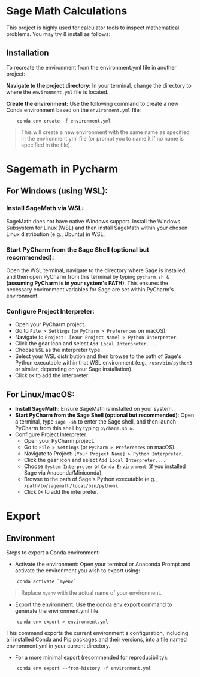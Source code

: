 # Sage Math Calculations
This project is highly used for calculator tools to inspect mathematical problems. You may try & install as follows:

## Installation
To recreate the environment from the environment.yml file in another project:

**Navigate to the project directory:**
In your terminal, change the directory to where the `environment.yml` file is located.

**Create the environment:**
Use the following command to create a new Conda environment based on the `environment.yml` file:
```shell
    conda env create -f environment.yml
```
> This will create a new environment with the same name as specified in the environment.yml file (or prompt you to name it if no name is specified in the file).

# Sagemath in Pycharm
## For Windows (using WSL):
### Install SageMath via WSL:
SageMath does not have native Windows support. Install the Windows Subsystem for Linux (WSL) and then install SageMath within your chosen Linux distribution (e.g., Ubuntu) in WSL.

### Start PyCharm from the Sage Shell (optional but recommended):
Open the WSL terminal, navigate to the directory where Sage is installed, and then open PyCharm from this terminal by typing `pycharm.sh &` **(assuming PyCharm is in your system's PATH)**. This ensures the necessary environment variables for Sage are set within PyCharm's environment.
### Configure Project Interpreter:
- Open your PyCharm project.
- Go to `File > Settings` (or `PyCharm > Preferences` on macOS).
- Navigate to `Project: [Your Project Name] > Python Interpreter`.
- Click the gear icon and select `Add Local Interpreter....`
- Choose `WSL` as the interpreter type.
- Select your WSL distribution and then browse to the path of Sage's Python executable within that WSL environment (e.g., `/usr/bin/python3` or similar, depending on your Sage installation).
- Click `OK` to add the interpreter.

## For Linux/macOS:
- **Install SageMath**: Ensure SageMath is installed on your system.
- **Start PyCharm from the Sage Shell (optional but recommended)**: Open a terminal, type `sage -sh` to enter the Sage shell, and then launch PyCharm from this shell by typing `pycharm.sh &`.
- Configure Project Interpreter:
  - Open your PyCharm project.
  - Go to `File > Settings` (or `PyCharm > Preferences` on macOS).
  - Navigate to Project: `[Your Project Name] > Python Interpreter`.
  - Click the gear icon and select `Add Local Interpreter....`
  - Choose `System Interpreter` or `Conda Environment` (if you installed Sage via Anaconda/Miniconda).
  - Browse to the path of Sage's Python executable (e.g., `/path/to/sagemath/local/bin/python`).
  - Click `OK` to add the interpreter.


# Export
## Environment
Steps to export a Conda environment:
- Activate the environment: Open your terminal or Anaconda Prompt and activate the environment you wish to export using:
```shell
    conda activate `myenv`
```
> Replace `myenv` with the actual name of your environment.

- Export the environment: Use the conda env export command to generate the environment.yml file.
```shell
    conda env export > environment.yml
```

This command exports the current environment's configuration, including all installed Conda and Pip packages and their versions, into a file named environment.yml in your current directory.
- For a more minimal export (recommended for reproducibility):
```shell
    conda env export --from-history -f environment.yml
```